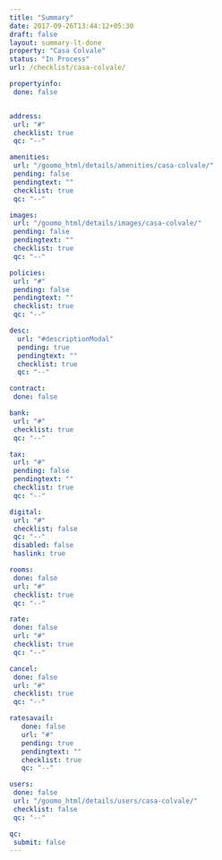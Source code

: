 ```yaml
---
title: "Summary"
date: 2017-09-26T13:44:12+05:30
draft: false
layout: summary-lt-done
property: "Casa Colvale"
status: "In Process"
url: /checklist/casa-colvale/

propertyinfo:
 done: false


address:
 url: "#"
 checklist: true
 qc: "--"

amenities:
 url: "/goomo_html/details/amenities/casa-colvale/"
 pending: false
 pendingtext: ""
 checklist: true
 qc: "--"

images:
 url: "/goomo_html/details/images/casa-colvale/"
 pending: false
 pendingtext: ""
 checklist: true
 qc: "--"

policies:
 url: "#"
 pending: false
 pendingtext: ""
 checklist: true
 qc: "--"

desc:
  url: "#descriptionModal"
  pending: true
  pendingtext: ""
  checklist: true
  qc: "--"

contract:
 done: false

bank:
 url: "#"
 checklist: true
 qc: "--"

tax:
 url: "#"
 pending: false
 pendingtext: ""
 checklist: true
 qc: "--"

digital:
 url: "#"
 checklist: false
 qc: "--"
 disabled: false
 haslink: true

rooms:
 done: false
 url: "#"
 checklist: true
 qc: "--"

rate:
 done: false
 url: "#"
 checklist: true
 qc: "--"

cancel:
 done: false
 url: "#"
 checklist: true
 qc: "--"

ratesavail:
   done: false
   url: "#"
   pending: true
   pendingtext: ""
   checklist: true
   qc: "--"

users:
 done: false
 url: "/goomo_html/details/users/casa-colvale/"
 checklist: false
 qc: "--"

qc:
 submit: false
---
```


